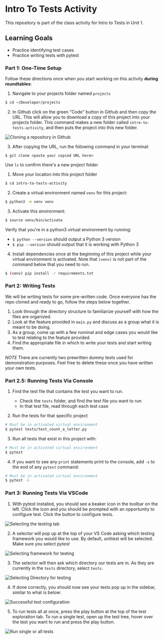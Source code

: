 # Intro To Tests Activity 
This repository is part of the class activity for Intro to Tests in Unit 1.

## Learning Goals
- Practice identifying test cases
- Practice writing tests with pytest

### Part 1: One-Time Setup

Follow these directions once when you start working on this activity **during roundtables**:

1. Navigate to your projects folder named `projects`

```bash
$ cd ~/Developer/projects
```

2. In Github click on the green "Code" button in Github and then copy the URL. This will allow you to download a copy of this project into your projects folder. This command makes a new folder called `intro-to-tests-activity`, and then puts the project into this new folder. 

![Cloning a repository in Github](images/cloning_a_repo.png)

3. After copying the URL, run the following command in your terminal:

```
$ git clone <paste your copied URL here>
```

Use `ls` to confirm there's a new project folder

1. Move your location into this project folder

```bash
$ cd intro-to-tests-activity
```

2. Create a virtual environment named `venv` for this project:

```bash
$ python3 -m venv venv
```

3. Activate this environment:

```bash
$ source venv/bin/activate
```

Verify that you're in a python3 virtual environment by running:

- `$ python --version` should output a Python 3 version
- `$ pip --version` should output that it is working with Python 3

4. Install dependencies once at the beginning of this project while your virtual environment is activated. Note that `(venv)` is not part of the command below that you need to run.

```bash
$ (venv) pip install -r requirements.txt
```

### Part 2: Writing Tests
We will be writing tests for some pre-written code. Once everyone has the repo cloned and ready to go, follow the steps below together. 

1. Look through the directory structure to familiarize yourself with how the files are organized. 
2. Look at the feature provided in `main.py` and discuss as a group what it is meant to be doing.
3. As a group, come up with a few nominal and edge cases you would like to test relating to the feature provided.
4. Find the appropriate file in which to write your tests and start writing them. 

*NOTE* There are currently two prewritten dummy tests used for demonstration purposes. Feel free to delete these once you have written your own tests.

### Part 2.5: Running Tests Via Console
1. Find the test file that contains the test you want to run.

   - Check the `tests` folder, and find the test file you want to run
   - In that test file, read through each test case


2. Run the tests for that specific project

```bash
# Must be in activated virtual environment
$ pytest tests/test_count_a_letter.py
```

3. Run all tests that exist in this project with:

```bash
# Must be in activated virtual environment
$ pytest
```

4. If you want to see any `print` statements print to the console, add `-s` to the end of any `pytest` command:

```bash
# Must be in activated virtual environment
$ pytest -s
```

### Part 3: Running Tests Via VSCode
1. With pytest installed, you should see a beaker icon in the toolbar on the left. Click the icon and you should be prompted with an opportunity to configure test. Click the button to configure tests.

![Selecting the testing tab](images/select_tests_configure_tests.png)

2. A selector will pop up at the top of your VS Code asking which testing framework you would like to use. By default, unittest will be selected. Make sure you select *pytest*

![Selecting framework for testing](images/select_pytest_configure_tests.png)

3. The selector will then ask which directory our tests are in. As they are currently in the `tests` directory, select `tests`.

![Selecting Directory for testing](images/select_tests_configure_tests.png)

4. If done correctly, you should now see your tests pop up in the sidebar, similar to what is below:

![Successful test configuration](images/configure_tests_success.png)

5. To run tests all at once, press the play button at the top of the test exploration tab. To run a single test, open up the test tree, hover over the test you want to run and press the play button.

![Run single or all tests](images/run_tests.png)